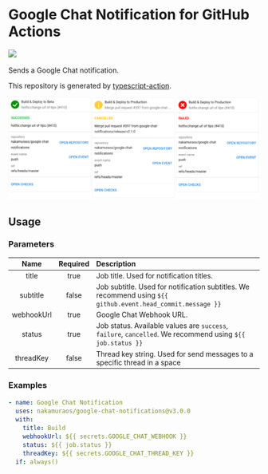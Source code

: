 # Google Chat Notification for GitHub Actions
![](https://github.com/nakamuraos/google-chat-notifications/workflows/Build/badge.svg)

Sends a Google Chat notification.

This repository is generated by [typescript-action](https://github.com/actions/typescript-action).

![Preview](images/preview.png "Preview")

## Usage
### Parameters
|Name|Required|Description|
|:---:|:---:|:---|
|title|true|Job title. Used for notification titles.|
|subtitle|false|Job subtitle. Used for notification subtitles. We recommend using `${{ github.event.head_commit.message }}`|
|webhookUrl|true|Google Chat Webhook URL.|
|status|true|Job status. Available values are `success`, `failure`, `cancelled`. We recommend using `${{ job.status }}`|
|threadKey|false|Thread key string. Used for send messages to a specific thread in a space|

### Examples
```yaml
- name: Google Chat Notification
  uses: nakamuraos/google-chat-notifications@v3.0.0
  with:
    title: Build
    webhookUrl: ${{ secrets.GOOGLE_CHAT_WEBHOOK }}
    status: ${{ job.status }}
    threadKey: ${{ secrets.GOOGLE_CHAT_THREAD_KEY }}
  if: always()
```
